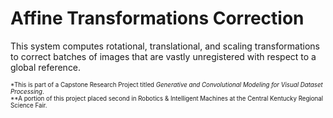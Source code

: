 # Affine Transformations Correction
This system computes rotational, translational, and scaling transformations to correct batches of images that are vastly unregistered with respect to a global reference.

<sub><sup>*This is part of a Capstone Research Project titled *Generative and Convolutional Modeling for Visual Dataset Processing*.</sup></sub><br/>
<sub><sup>**A portion of this project placed second in Robotics & Intelligent Machines at the Central Kentucky Regional Science Fair.</sup></sub>